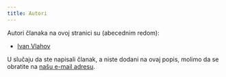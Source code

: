 ```yaml
---
title: Autori
---
```


Autori članaka na ovoj stranici su (abecednim redom):
- [Ivan Vlahov](https://github.com/vlahovivan)


U slučaju da ste napisali članak, a niste dodani na ovaj popis, molimo da se obratite na [našu e-mail adresu](mailto:ivan.vlahov@gmail.com).


